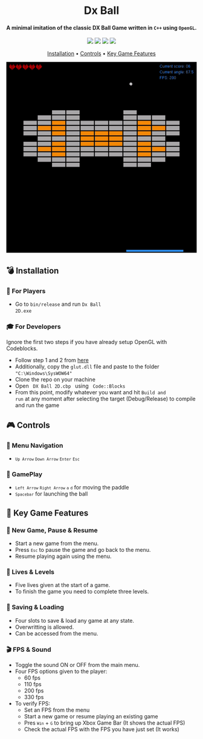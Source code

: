<h1 align="center">
  Dx Ball
  <br>
</h1>

<h4 align="center">A minimal imitation of the classic DX Ball Game written in <code>C++</code> using <code>OpenGL</code>.</h4>

<p align="center">
  <img src="https://img.shields.io/badge/C++-Language-informational?style=flat&logo=c%2B%2B&logoColor=blue&color=blueviolet">
  <img src="https://img.shields.io/badge/OpenGL-API-informational?style=flat&logo=opengl&logoColor=blue&color=blueviolet">
  <img src="https://img.shields.io/badge/Windows-OS-informational?style=flat&logo=windows&logoColor=green&color=orange">
  <img src="https://img.shields.io/badge/Code::Blocks-Editor-informational?style=flat&logo=codio&logoColor=yellow&color=red">
</p>

<p align="center">
  <a href="#bomb-Installation">Installation</a> •
  <a href="#video_game-Controls">Controls</a> •
  <a href="#star2-Key-Game-Features">Key Game Features</a>
</p>

<p align="center">
  <img src="https://raw.githubusercontent.com/takikhasan/DX-Ball/master/dx_ball_2D.gif">
</p>

## :bomb: Installation

### :space_invader: For Players
* Go to <code>bin/release</code> and run <code>Dx Ball 2D.exe</code>

### :mortar_board: For Developers
Ignore the first two steps if you have already setup OpenGL with Codeblocks.
* Follow step 1 and 2 from [here](https://www.codewithc.com/how-to-setup-opengl-glut-in-codeblocks/)
* Additionally, copy the <code>glut.dll</code> file and paste to the folder <code>"C:\Windows\SysWOW64"</code>
* Clone the repo on your machine
* Open <code> DX Ball 2D.cbp </code> using <code> Code::Blocks </code>
* From this point, modify whatever you want and hit <code>Build and run</code> at any moment after selecting the target (Debug/Release) to compile and run the game

## :video_game: Controls

### :scroll: Menu Navigation
* <code>`Up Arrow`</code> <code>`Down Arrow`</code> <code>`Enter`</code> <code>`Esc`</code>

### :bicyclist: GamePlay
* <code>`Left Arrow`</code> <code>`Right Arrow`</code> <code>`a`</code> <code>`d`</code> for moving the paddle
* <code>`Spacebar`</code> for launching the ball

## :star2: Key Game Features

### :game_die: New Game, Pause & Resume
* Start a new game from the menu. 
* Press <code>`Esc`</code> to pause the game and go back to the menu. 
* Resume playing again using the menu.

### :sparkling_heart: Lives & Levels
* Five lives given at the start of a game. 
* To finish the game you need to complete three levels.

### :pencil: Saving & Loading
* Four slots to save & load any game at any state.
* Overwritting is allowed. 
* Can be accessed from the menu.

### :clapper: FPS & Sound
* Toggle the sound ON or OFF from the main menu.
* Four FPS options given to the player: 
  - 60 fps
  - 110 fps
  - 200 fps
  - 330 fps
* To verify FPS:
  - Set an FPS from the menu
  - Start a new game or resume playing an existing game
  - Pres <code>`Win`</code> + <code>`G`</code> to bring up Xbox Game Bar (It shows the actual FPS)
  - Check the actual FPS with the FPS you have just set (It works)
